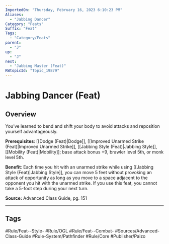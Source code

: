 ```yaml
---
ImportedOn: "Thursday, February 16, 2023 6:10:23 PM"
Aliases:
  - "Jabbing Dancer"
Category: "Feats"
Suffix: "Feat"
Tags:
  - "Category/Feats"
parent:
  - "J"
up:
  - "J"
next:
  - "Jabbing Master (Feat)"
RWtopicId: "Topic_19879"
---
```

# Jabbing Dancer (Feat)
## Overview
You’ve learned to bend and shift your body to avoid attacks and reposition yourself advantageously.

**Prerequisites**: [[Dodge (Feat)|Dodge]], [[Improved Unarmed Strike (Feat)|Improved Unarmed Strike]], [[Jabbing Style (Feat)|Jabbing Style]], [[Mobility (Feat)|Mobility]]; base attack bonus +9, brawler level 5th, or monk level 5th.

**Benefit**: Each time you hit with an unarmed strike while using [[Jabbing Style (Feat)|Jabbing Style]], you can move 5 feet without provoking an attack of opportunity as long as you move to a space adjacent to the opponent you hit with the unarmed strike. If you use this feat, you cannot take a 5-foot step during your next turn.

**Source:** Advanced Class Guide, pg. 151


---
## Tags
#Rule/Feat--Style- #Rule/OGL #Rule/Feat--Combat- #Sources/Advanced-Class-Guide #Rule-System/Pathfinder #Rule/Core #Publisher/Paizo

